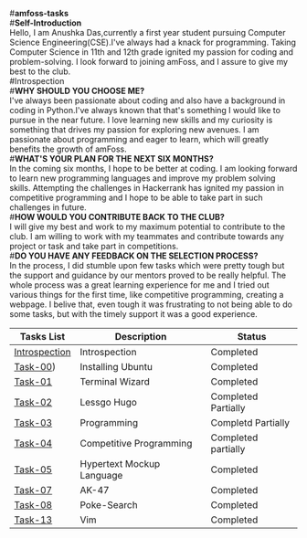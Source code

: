 #**amfoss-tasks** <br>
#**Self-Introduction** <br>
Hello, I am Anushka Das,currently a first year student pursuing Computer Science Engineering(CSE).I've always had a knack for programming. 
Taking Computer Science in 11th and 12th grade ignited my passion for coding and problem-solving. I look forward to joining amFoss, and I assure to give my best to the club. <br>
#Introspection <br>
#**WHY SHOULD YOU CHOOSE ME?** <br>
I've always been passionate about coding and also have a background in coding in Python.I've always known that that's something I would like to pursue in the near future. 
I love learning new skills and my curiosity is something that drives my passion for exploring new avenues. I am passionate about programming and eager to learn, which will greatly 
benefits the growth of amFoss. <br>
#**WHAT'S YOUR PLAN FOR THE NEXT SIX MONTHS?** <br>
In the coming six months, I hope to be better at coding. I am looking forward to learn new programming languages and improve my problem solving skills. Attempting the 
challenges in Hackerrank has ignited my passion in competitive programming and I hope to be able to take part in such challenges in future. <br>
#**HOW WOULD YOU CONTRIBUTE BACK TO THE CLUB?** <br>
I will give my best and work to my maximum potential to contribute to the club. I am willing to work with my teammates and contribute towards any project or task and 
take part in competitions. <br>
#**DO YOU HAVE ANY FEEDBACK ON THE SELECTION PROCESS?** <br>
In the process, I did stumble upon few tasks which were pretty tough but the support and guidance by our mentors proved to be really helpful. The whole process was a great 
learning experience for me and I tried out various things for the first time, like competitive programming, creating a webpage. I belive that, even tough it was frustrating 
to not being able to do some tasks, but with the timely support it was a good experience.

**Tasks List**|**Description**|**Status**
--------------|---------------|---------------
[Introspection](https://github.com/TheHuntsman4/amfoss-tasks/tree/main/introspection)|Introspection|Completed
[Task-00](https://github.com/Anushka8178/amfoss-tasks/tree/main/Task_00))|Installing Ubuntu|Completed
[Task-01](https://github.com/Anushka8178/amfoss-tasks/tree/main/Task_01)|Terminal Wizard|Completed
[Task-02](https://github.com/Anushka8178/amfoss-tasks/tree/main/task-02)|Lessgo Hugo|Completed Partially
[Task-03](https://github.com/Anushka8178/amfoss-tasks/tree/main/task-03)|Programming|Completd Partially
[Task-04](https://github.com/Anushka8178/amfoss-tasks/tree/main/task-04)|Competitive Programming|Completed partially
[Task-05](https://github.com/Anushka8178/amfoss-tasks/tree/main/task-05)|Hypertext Mockup Language|Completed
[Task-07](https://github.com/Anushka8178/amfoss-tasks/tree/main/task-07)|AK-47|Completed
[Task-08](https://github.com/Anushka8178/amfoss-tasks/tree/main/task-08)|Poke-Search|Completed
[Task-13](https://github.com/Anushka8178/amfoss-tasks/tree/main/task-13)|Vim|Completed

